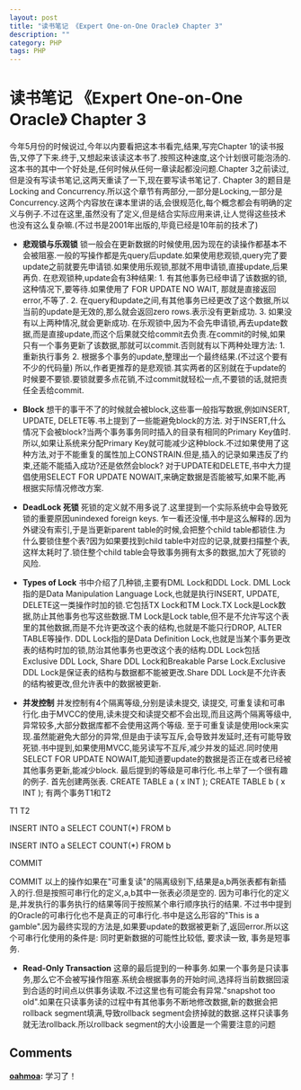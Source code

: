 ```yaml
---
layout: post
title: "读书笔记 《Expert One-on-One Oracle》 Chapter 3"
description: ""
category: PHP
tags: PHP
---
```


# 读书笔记 《Expert One-on-One Oracle》 Chapter 3

今年5月份的时候说过,今年以内要看把这本书看完,结果,写完Chapter 1的读书报告,又停了下来.终于,又想起来该读这本书了.按照这种速度,这个计划很可能泡汤的.这本书的其中一个好处是,任何时候从任何一章读起都没问题.Chapter 3之前读过,但是没有写读书笔记,这两天重读了一下,现在要写读书笔记了. Chapter 3的题目是Locking and Concurrency.所以这个章节有两部分,一部分是Locking,一部分是Concurrency.这两个内容放在课本里讲的话,会很规范化,每个概念都会有明确的定义与例子.不过在这里,虽然没有了定义,但是结合实际应用来讲,让人觉得这些技术也没有这么复杂嘛.(不过书是2001年出版的,毕竟已经是10年前的技术了) 

  * **悲观锁与乐观锁**
锁一般会在更新数据的时候使用,因为现在的读操作都基本不会被阻塞.一般的写操作都是先query后update.如果使用悲观锁,query完了要update之前就要先申请锁.如果使用乐观锁,那就不用申请锁,直接update,后果再负. 在悲观锁种,update会有3种结果: 1\. 有其他事务已经申请了该数据的锁,这种情况下,要等待.如果使用了 FOR UPDATE NO WAIT, 那就是直接返回error,不等了. 2\. 在query和update之间,有其他事务已经更改了这个数据,所以当前的update是无效的,那么就会返回zero rows.表示没有更新成功. 3\. 如果没有以上两种情况,就会更新成功. 在乐观锁中,因为不会先申请锁,再去update数据,而是直接update,而这个后果就交给commit去负责.在commit的时候,如果只有一个事务更新了该数据,那就可以commit.否则就有以下两种处理方法: 1\. 重新执行事务 2\. 根据多个事务的update,整理出一个最终结果.(不过这个要有不少的代码量) 所以,作者更推荐的是悲观锁.其实两者的区别就在于update的时候要不要锁.要锁就要多点花销,不过commit就轻松一点,不要锁的话,就把责任全丢给commit. 

  * **Block**
想干的事干不了的时候就会被block,这些事一般指写数据,例如INSERT, UPDATE, DELETE等.书上提到了一些能避免block的方法. 对于INSERT,什么情况下会被block?当两个事务事务同时插入的目录有相同的Primary Key值时.所以,如果让系统来分配Primary Key就可能减少这种block.不过如果使用了这种方法,对于不能重复的属性加上CONSTRAIN.但是,插入的记录如果违反了约束,还能不能插入成功?还是依然会block? 对于UPDATE和DELETE,书中大力提倡使用SELECT FOR UPDATE NOWAIT,来确定数据是否能被写,如果不能,再根据实际情况修改方案. 
  * **DeadLock 死锁**
死锁的定义就不用多说了.这里提到一个实际系统中会导致死锁的重要原因unindexed foreign keys. 乍一看还没懂,书中是这么解释的.因为外键没有索引,于是当更新parent table的时候,会把整个child table都锁住.为什么要锁住整个表?因为如果要找到child table中对应的记录,就要扫描整个表,这样太耗时了.锁住整个child table会导致事务拥有太多的数据,加大了死锁的风险. 
  * **Types of Lock**
书中介绍了几种锁,主要有DML Lock和DDL Lock. DML Lock指的是Data Manipulation Language Lock,也就是执行INSERT, UPDATE, DELETE这一类操作时加的锁.它包括TX Lock和TM Lock.TX Lock是Lock数据,防止其他事务也写这些数据.TM Lock是Lock table,但不是不允许写这个表里的其他数据,而是不允许更改这个表的结构,也就是不能只行DROP, ALTER TABLE等操作. DDL Lock指的是Data Definition Lock,也就是当某个事务更改表的结构时加的锁,防治其他事务也更改这个表的结构.DDL Lock包括Exclusive DDL Lock, Share DDL Lock和Breakable Parse Lock.Exclusive DDL Lock是保证表的结构与数据都不能被更改.Share DDL Lock是不允许表的结构被更改,但允许表中的数据被更新. 
  * **并发控制**
并发控制有4个隔离等级,分别是读未提交, 读提交, 可重复读和可串行化.由于MVCC的使用,读未提交和读提交都不会出现,而且这两个隔离等级中,异常较多,大部分数据库都不会使用这两个等级. 至于可重复读是使用lock来实现.虽然能避免大部分的异常,但是由于读写互斥,会导致并发延时,还有可能导致死锁.书中提到,如果使用MVCC,能另读写不互斥,减少并发的延迟.同时使用SELECT FOR UPDATE NOWAIT,能知道要update的数据是否正在或者已经被其他事务更新,能减少block. 最后提到的等级是可串行化.书上举了一个很有趣的例子. 首先创建两张表. CREATE TABLE a ( x INT ); CREATE TABLE b ( x INT ); 有两个事务T1和T2 

T1
T2

INSERT INTO a SELECT COUNT(*) FROM b

INSERT INTO a SELECT COUNT(*) FROM b

COMMIT

 COMMIT
以上的操作如果在"可重复读"的隔离级别下,结果是a,b两张表都有新插入的行.但是按照可串行化的定义,a,b其中一张表必须是空的. 因为可串行化的定义是,并发执行的事务执行的结果等同于按照某个串行顺序执行的结果. 不过书中提到的Oracle的可串行化也不是真正的可串行化.书中是这么形容的"This is a gamble".因为最终实现的方法是,如果要update的数据被更新了,返回error.所以这个可串行化使用的条件是: 同时更新数据的可能性比较低, 要求读一致, 事务是短事务. 

  * **Read-Only Transaction**
这章的最后提到的一种事务.如果一个事务是只读事务,那么它不会被写操作阻塞.系统会根据事务的开始时间,选择将当前数据回滚到合适的时间点以供事务读取.不过这里也有可能会有异常."snapshot too old".如果在只读事务读的过程中有其他事务不断地修改数据,新的数据会把rollback segment填满,导致rollback segment会挤掉就的数据.这样只读事务就无法rollback.所以rollback segment的大小设置是一个需要注意的问题

## Comments

**[oahmoa](#14 "2012-07-18 14:54:32"):** 学习了！

